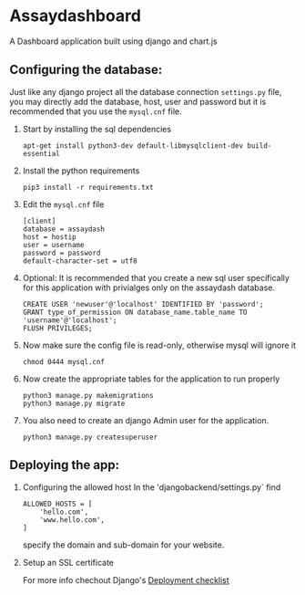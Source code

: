 # Assaydashboard

A Dashboard application built using django and chart.js

## Configuring the database:
Just like any django project all the database connection `settings.py` file, you may directly add the database, host, user and password but it is recommended that you use the `mysql.cnf` file. 

1. Start by installing the sql dependencies
    ```
    apt-get install python3-dev default-libmysqlclient-dev build-essential
    ```
2. Install the python requirements 
    ```
    pip3 install -r requirements.txt
    ```
3. Edit the `mysql.cnf` file
    ```
    [client]
    database = assaydash
    host = hostip
    user = username
    password = password
    default-character-set = utf8
    ```
4. Optional:
    It is recommended that you create a new sql user specifically for this application with privialges only on the assaydash database.
    ```
    CREATE USER 'newuser'@'localhost' IDENTIFIED BY 'password';
    GRANT type_of_permission ON database_name.table_name TO 'username'@'localhost';
    FLUSH PRIVILEGES;
    ```
5. Now make sure the config file is read-only, otherwise mysql will ignore it
    ```
    chmod 0444 mysql.cnf
    ```
6. Now create the appropriate tables for the application to run properly
    ```
    python3 manage.py makemigrations
    python3 manage.py migrate
    ```
7. You also need to create an django Admin user for the application.
    ```
    python3 manage.py createsuperuser
    ```

## Deploying the app:

1. Configuring the allowed host
    In the 'djangobackend/settings.py` find 
    ```
    ALLOWED_HOSTS = [
        'hello.com',
        'www.hello.com',
    ]
    ``` 
    specify the domain and sub-domain for your website.
    
2. Setup an SSL certificate 


     For more info chechout Django's [Deployment checklist](https://docs.djangoproject.com/en/4.0/howto/deployment/checklist/#deployment-checklist)  
